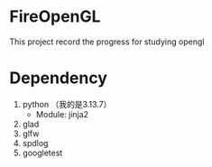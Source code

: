 # FireOpenGL
This project record the progress for studying opengl 


# Dependency
1. python （我的是3.13.7）
   - Module: jinja2
2. glad
3. glfw
4. spdlog
5. googletest


